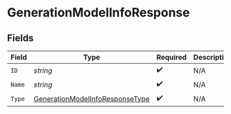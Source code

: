 # GenerationModelInfoResponse


## Fields

| Field                                                                                     | Type                                                                                      | Required                                                                                  | Description                                                                               |
| ----------------------------------------------------------------------------------------- | ----------------------------------------------------------------------------------------- | ----------------------------------------------------------------------------------------- | ----------------------------------------------------------------------------------------- |
| `ID`                                                                                      | *string*                                                                                  | :heavy_check_mark:                                                                        | N/A                                                                                       |
| `Name`                                                                                    | *string*                                                                                  | :heavy_check_mark:                                                                        | N/A                                                                                       |
| `Type`                                                                                    | [GenerationModelInfoResponseType](../../models/shared/generationmodelinforesponsetype.md) | :heavy_check_mark:                                                                        | N/A                                                                                       |